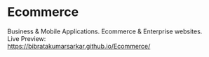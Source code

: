 # Ecommerce
Business &amp; Mobile Applications. Ecommerce &amp; Enterprise websites.
<br>
Live Preview:
<br>
https://bibratakumarsarkar.github.io/Ecommerce/
